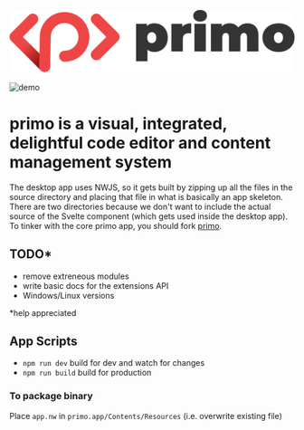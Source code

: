 <p align="center">
  <img src="logo.svg" alt="primo logo"/>
</p>

![demo](demo.gif)

# primo is a visual, integrated, delightful code editor and content management system

The desktop app uses NWJS, so it gets built by zipping up all the files in the source directory and placing that file in what is basically an app skeleton. There are two directories because we don't want to include the actual source of the Svelte component (which gets used inside the desktop app). To tinker with the core primo app, you should fork [primo](https://github.com/primo-app/primo).

## TODO*

* remove extreneous modules
* write basic docs for the extensions API
* Windows/Linux versions

*help appreciated

## App Scripts

* `npm run dev` build for dev and watch for changes
* `npm run build` build for production

### To package binary

Place `app.nw` in `primo.app/Contents/Resources` (i.e. overwrite existing file)
